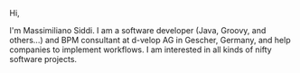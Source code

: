 Hi, 

I'm Massimiliano Siddi. I am a software developer (Java, Groovy, and others...) and BPM consultant at d-velop AG in Gescher, Germany, and help companies to implement workflows. 
I am interested in all kinds of nifty software projects.

<!---
msid256/msid256 is a ✨ special ✨ repository because its `README.md` (this file) appears on your GitHub profile.
You can click the Preview link to take a look at your changes.
--->
